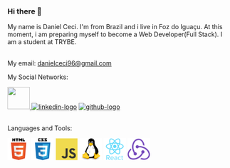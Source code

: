 ### Hi there 👋

 My name is Daniel Ceci. I'm from Brazil and i live in Foz do Iguaçu. At this moment, i am preparing myself to become a Web Developer(Full Stack). I am a student at TRYBE.
 <br> <br>
 
 My email: danielceci96@gmail.com
 
 My Social Networks:
 
 <a href="https://www.instagram.com/" target="_blank">
    <img src="https://cdn.icon-icons.com/icons2/1211/PNG/512/1491579602-yumminkysocialmedia36_83067.png" width="50px" height="50px">
  </a> 
  <a href="https://www.linkedin.com/feed/" target="_blank"><img src="https://i.ibb.co/Kx2GSrT/linkedin.png" alt="linkedin-logo" width="50px" height="50px"></a>
  <a href="https://github.com/Daniel-hash-svg" target="_blank"><img src="https://cdn.iconscout.com/icon/free/png-256/github-108-438008.png" alt="github-logo" width="50px" height="50px"></a>
  <br> <br>
  
 Languages and Tools:
 <br>
 
   <img src="https://raw.githubusercontent.com/devicons/devicon/master/icons/html5/html5-original-wordmark.svg" alt="html" width="50px" height="50px"> <img src="https://raw.githubusercontent.com/devicons/devicon/master/icons/css3/css3-original-wordmark.svg" alt="css" width="50px" height="50px"> <img src="https://raw.githubusercontent.com/devicons/devicon/master/icons/javascript/javascript-original.svg" alt="javascript" width="50px" height="50px"> <img src="https://raw.githubusercontent.com/devicons/devicon/master/icons/linux/linux-original.svg" alt="linux" width="50px" height="50px"> <img src="https://raw.githubusercontent.com/devicons/devicon/master/icons/react/react-original-wordmark.svg" alt="react" width="50px" height="50px">  <img src="https://raw.githubusercontent.com/devicons/devicon/master/icons/redux/redux-original.svg" alt="redux" width="50px" height="50px">
   
   
   
   
   
   
   
   
   
  


